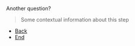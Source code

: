 <p>Another question?</p><blockquote><p>Some contextual information about this step</p>
</blockquote><p><ul>
<li><a href="../step_identifier">Back</a></li>
<li><a href="../final_step_end">End</a></li>
</ul>
</p>